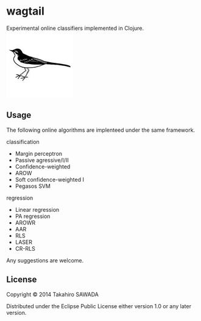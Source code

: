 # wagtail

Experimental online classifiers implemented in Clojure. ![wagtail](/images/seki102.jpg "wagtail")

## Usage

The following online algorithms are implenteed under the same framework.

classification

 * Margin perceptron
 * Passive agressive/I/II
 * Confidence-weighted
 * AROW
 * Soft confidence-weighted I
 * Pegasos SVM

regression

 * Linear regression
 * PA regression
 * AROWR
 * AAR
 * RLS
 * LASER
 * CR-RLS

Any suggestions are welcome.

## License

Copyright © 2014 Takahiro SAWADA

Distributed under the Eclipse Public License either version 1.0 or any later version.
